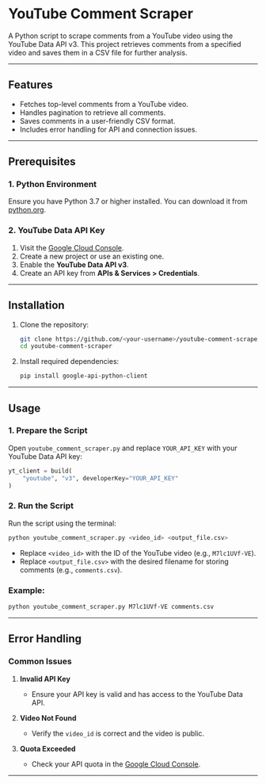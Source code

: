 # YouTube Comment Scraper

A Python script to scrape comments from a YouTube video using the YouTube Data API v3. This project retrieves comments from a specified video and saves them in a CSV file for further analysis.

---

## Features
- Fetches top-level comments from a YouTube video.
- Handles pagination to retrieve all comments.
- Saves comments in a user-friendly CSV format.
- Includes error handling for API and connection issues.

---

## Prerequisites

### 1. **Python Environment**
Ensure you have Python 3.7 or higher installed. You can download it from [python.org](https://www.python.org/downloads/).

### 2. **YouTube Data API Key**
1. Visit the [Google Cloud Console](https://console.cloud.google.com/).
2. Create a new project or use an existing one.
3. Enable the **YouTube Data API v3**.
4. Create an API key from **APIs & Services > Credentials**.

---

## Installation

1. Clone the repository:
   ```bash
   git clone https://github.com/<your-username>/youtube-comment-scraper.git
   cd youtube-comment-scraper
   ```

2. Install required dependencies:
   ```bash
   pip install google-api-python-client
   ```

---

## Usage

### 1. Prepare the Script
Open `youtube_comment_scraper.py` and replace `YOUR_API_KEY` with your YouTube Data API key:

```python
yt_client = build(
    "youtube", "v3", developerKey="YOUR_API_KEY"
)
```

### 2. Run the Script
Run the script using the terminal:
```bash
python youtube_comment_scraper.py <video_id> <output_file.csv>
```

- Replace `<video_id>` with the ID of the YouTube video (e.g., `M7lc1UVf-VE`).
- Replace `<output_file.csv>` with the desired filename for storing comments (e.g., `comments.csv`).

### Example:
```bash
python youtube_comment_scraper.py M7lc1UVf-VE comments.csv
```

---

## Error Handling

### Common Issues
1. **Invalid API Key**
   - Ensure your API key is valid and has access to the YouTube Data API.

2. **Video Not Found**
   - Verify the `video_id` is correct and the video is public.

3. **Quota Exceeded**
   - Check your API quota in the [Google Cloud Console](https://console.cloud.google.com/).

---




